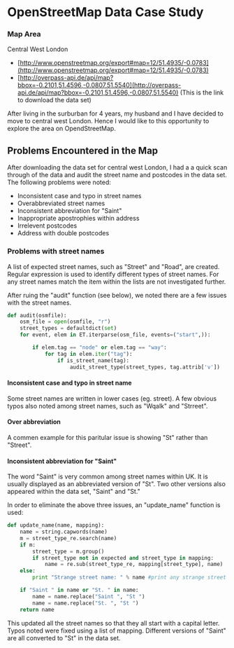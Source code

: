 # OpenStreetMap Data Case Study

### Map Area
Central West London
- [http://www.openstreetmap.org/export#map=12/51.4935/-0.0783](http://www.openstreetmap.org/export#map=12/51.4935/-0.0783)
- [http://overpass-api.de/api/map?bbox=-0.2101,51.4596,-0.0807,51.5540](http://overpass-api.de/api/map?bbox=-0.2101,51.4596,-0.0807,51.5540) (This is the link to download the data set)

After living in the surburban for 4 years, my husband and I have decided to move to central west London. Hence I would like to this opportunity to explore the area on OpendStreetMap.



## Problems Encountered in the Map
After downloading the data set for central west London, I had a a quick scan through of the data and audit the street name and postcodes in the data set. The following problems were noted:

- Inconsistent case and typo in street names
- Over­abbreviated street names 
- Inconsistent abbreviation for "Saint"
- Inappropriate apostrophies within address
- Irrelevent postcodes
- Address with double postcodes

### Problems with street names
A list of expected street names, such as "Street" and "Road", are created. Regular expression is used to identify different types of street names. For any street names match the item within the lists are not investigated further.  

After ruing the "audit" function (see below), we noted there are a few issues with the street names.
```python
def audit(osmfile):
    osm_file = open(osmfile, "r")
    street_types = defaultdict(set)
    for event, elem in ET.iterparse(osm_file, events=("start",)):

        if elem.tag == "node" or elem.tag == "way":
            for tag in elem.iter("tag"):
                if is_street_name(tag):
                    audit_street_type(street_types, tag.attrib['v'])
```

#### Inconsistent case and typo in street name
Some street names are written in lower cases (eg. street). A few obvious typos also noted among street names, such as "Wqalk" and "Strreet".

#### Over abbreviation
A commen example for this paritular issue is showing "St" rather than "Street".

#### Inconsistent abbreviation for "Saint"
The word "Saint" is very common among street names within UK. It is usually displayed as an abbreviated version of "St". Two other versions also appeared within the data set, "Saint" and "St."

In order to eliminate the above three issues, an "update_name" function is used:
```python
def update_name(name, mapping):
    name = string.capwords(name) 
    m = street_type_re.search(name)
    if m:
        street_type = m.group()
        if street_type not in expected and street_type in mapping:
            name = re.sub(street_type_re, mapping[street_type], name)
    else:
        print "Strange street name: " % name #print any strange street name does not match the regular expression

    if "Saint " in name or "St. " in name: 
        name = name.replace("Saint ", "St ")
        name = name.replace("St. ", "St ")
    return name
```

This updated all the street names so that they all start with a capital letter. Typos noted were fixed using a list of mapping. Different versions of "Saint" are all converted to "St" in the data set.



